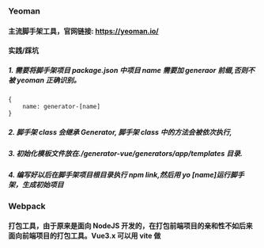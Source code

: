 ### Yeoman

#### 主流脚手架工具，官网链接: <https://yeoman.io/>

#### 实践/踩坑

##### 1. 需要将脚手架项目 package.json 中项目 name 需要加 generaor 前缀,否则不被 yeoman 正确识别。

```
{
    name: generator-[name]
}
```

##### 2. 脚手架 class 会继承 Generator, 脚手架 class 中的方法会被依次执行,

##### 3. 初始化模板文件放在./generator-vue/generators/app/templates 目录.

##### 4. 编写好以后在脚手架项目根目录执行 npm link,然后用 yo [name]运行脚手架，生成初始项目

### Webpack

#### 打包工具，由于原来是面向 NodeJS 开发的，在打包前端项目的亲和性不如后来面向前端项目的打包工具。Vue3.x 可以用 vite 做
